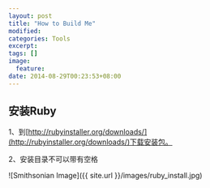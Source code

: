 ```yaml
---
layout: post
title: "How to Build Me"
modified:
categories: Tools
excerpt:
tags: []
image:
  feature:
date: 2014-08-29T00:23:53+08:00
---
```




## 安装Ruby
1、到[http://rubyinstaller.org/downloads/](http://rubyinstaller.org/downloads/)下载安装包。   

2、安装目录不可以带有空格

![Smithsonian Image]({{ site.url }}/images/ruby_install.jpg)
